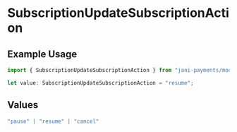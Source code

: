 # SubscriptionUpdateSubscriptionAction

## Example Usage

```typescript
import { SubscriptionUpdateSubscriptionAction } from "jani-payments/models/operations";

let value: SubscriptionUpdateSubscriptionAction = "resume";
```

## Values

```typescript
"pause" | "resume" | "cancel"
```